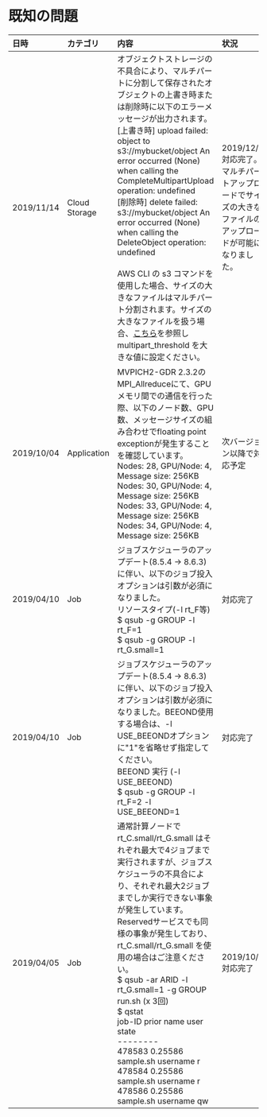 # 既知の問題

| 日時 | カテゴリ | 内容 | 状況 |
|:--|:--|:--|:--|
| 2019/11/14 | Cloud Storage | オブジェクトストレージの不具合により、マルチパートに分割して保存されたオブジェクトの上書き時または削除時に以下のエラーメッセージが出力されます。<BR>[上書き時] upload failed: object to s3://mybucket/object An error occurred (None) when calling the CompleteMultipartUpload operation: undefined<BR>[削除時] delete failed: s3://mybucket/object An error occurred (None) when calling the DeleteObject operation: undefined<BR><BR>AWS CLI の s3 コマンドを使用した場合、サイズの大きなファイルはマルチパート分割されます。サイズの大きなファイルを扱う場合、[こちら](https://docs.aws.amazon.com/cli/latest/topic/s3-config.html)を参照し multipart_threshold を大きな値に設定ください。 | 2019/12/17<br>対応完了。マルチパートアップロードでサイズの大きなファイルのアップロードが可能になりました。 |
| 2019/10/04 | Application | MVPICH2-GDR 2.3.2のMPI_Allreduceにて、GPUメモリ間での通信を行った際、以下のノード数、GPU数、メッセージサイズの組み合わせでfloating point exceptionが発生することを確認しています。<BR>Nodes: 28, GPU/Node: 4, Message size: 256KB<BR>Nodes: 30, GPU/Node: 4, Message size: 256KB<BR>Nodes: 33, GPU/Node: 4, Message size: 256KB<BR>Nodes: 34, GPU/Node: 4, Message size: 256KB | 次バージョン以降で対応予定 |
| 2019/04/10 | Job | ジョブスケジューラのアップデート(8.5.4 -> 8.6.3)に伴い、以下のジョブ投入オプションは引数が必須になりました。<BR>リソースタイプ(-l rt_F等)<BR>$ qsub -g GROUP -l rt_F=1<BR>  $ qsub -g GROUP -l rt_G.small=1 | 対応完了 |
| 2019/04/10 | Job | ジョブスケジューラのアップデート(8.5.4 -> 8.6.3)に伴い、以下のジョブ投入オプションは引数が必須になりました。BEEOND使用する場合は、-l USE_BEEONDオプションに"1"を省略せず指定してください。<BR>BEEOND 実行 (-l USE_BEEOND)<BR>$ qsub -g GROUP -l rt_F=2 -l USE_BEEOND=1 | 対応完了 |
| 2019/04/05 | Job | 通常計算ノードで rt_C.small/rt_G.small はそれぞれ最大で4ジョブまで実行されますが、ジョブスケジューラの不具合により、それぞれ最大2ジョブまでしか実行できない事象が発生しています。<br>Reservedサービスでも同様の事象が発生しており、rt_C.small/rt_G.small を使用の場合はご注意ください。<BR>$ qsub -ar ARID -l rt_G.small=1 -g GROUP run.sh (x 3回) <BR>$ qstat<BR>job-ID     prior   name       user         state<BR>--------<BR>    478583 0.25586 sample.sh  username   r<BR>    478584 0.25586 sample.sh  username   r<BR>    478586 0.25586 sample.sh  username   qw | 2019/10/04<br>対応完了 |

